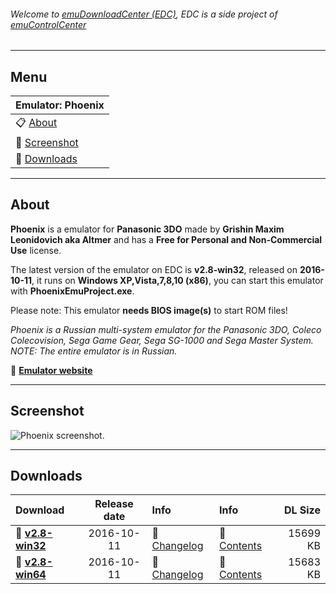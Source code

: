 ###### Welcome to [emuDownloadCenter (EDC)](https://github.com/PhoenixInteractiveNL/emuDownloadCenter/wiki/), EDC is a side project of [emuControlCenter](https://github.com/PhoenixInteractiveNL/emuControlCenter/wiki/)
***
## Menu
| **Emulator: Phoenix** |
|:---------|
| :clipboard: [About](#about) |
| :sunrise: [Screenshot](#screenshot) |
| :floppy_disk: [Downloads](#downloads) |
***
## About
**Phoenix** is a emulator for **Panasonic 3DO** made by **Grishin Maxim Leonidovich aka Altmer** and has a **Free for Personal and Non-Commercial Use** license.

The latest version of the emulator on EDC is **v2.8-win32**, released on **2016-10-11**, it runs on **Windows XP,Vista,7,8,10 (x86)**, you can start this emulator with **PhoenixEmuProject.exe**.

Please note: This emulator **needs BIOS image(s)** to start ROM files!

_Phoenix is a Russian multi-system emulator for the Panasonic 3DO, Coleco Colecovision, Sega Game Gear, Sega SG-1000 and Sega Master System. NOTE: The entire emulator is in Russian._

:link: [**Emulator website**](https://arts-union.ru/node/23)
***
## Screenshot
![](https://raw.githubusercontent.com/PhoenixInteractiveNL/emuDownloadCenter/master/hooks/phoenix/screen.jpg "Phoenix screenshot.")
***
## Downloads
| Download | Release date  | Info       | Info       | DL Size    |
|:---------|:-------------:|:-----------|:-----------|-----------:|
| :floppy_disk: [**v2.8-win32**](https://github.com/PhoenixInteractiveNL/edc-repo0001/raw/master/phoenix/2.8-win32.7z) | 2016-10-11 | :page_facing_up: [Changelog](https://github.com/PhoenixInteractiveNL/edc-repo0001/blob/master/phoenix/2.8-win32_changelog.txt) | :mag_right: [Contents](https://github.com/PhoenixInteractiveNL/edc-repo0001/blob/master/phoenix/2.8-win32_contents.txt) | 15699 KB |
| :floppy_disk: [**v2.8-win64**](https://github.com/PhoenixInteractiveNL/edc-repo0001/raw/master/phoenix/2.8-win64.7z) | 2016-10-11 | :page_facing_up: [Changelog](https://github.com/PhoenixInteractiveNL/edc-repo0001/blob/master/phoenix/2.8-win64_changelog.txt) | :mag_right: [Contents](https://github.com/PhoenixInteractiveNL/edc-repo0001/blob/master/phoenix/2.8-win64_contents.txt) | 15683 KB |

